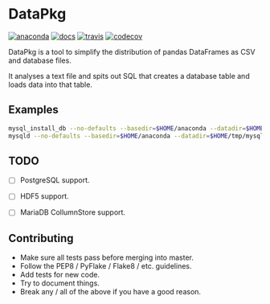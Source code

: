 # DataPkg

[![anaconda](https://anaconda.org/kimlab/datapkg/badges/version.svg)](https://anaconda.org/kimlab/datapkg)
[![docs](https://img.shields.io/badge/docs-latest-blue.svg?style=flat-square&?version=latest)](http://kimlaborg.github.io/datapkg)
[![travis](https://img.shields.io/travis/kimlaborg/datapkg.svg?style=flat-square)](https://travis-ci.org/kimlaborg/datapkg)
[![codecov](https://img.shields.io/codecov/c/github/kimlaborg/datapkg.svg?style=flat-square)](https://codecov.io/gh/kimlaborg/datapkg)

DataPkg is a tool to simplify the distribution of pandas DataFrames as CSV and database files.

It analyses a text file and spits out SQL that creates a database table and loads data into that table.


## Examples

```bash
mysql_install_db --no-defaults --basedir=$HOME/anaconda --datadir=$HOME/tmp/mysql_db
mysqld --no-defaults --basedir=$HOME/anaconda --datadir=$HOME/tmp/mysql_db
```

## TODO

- [ ] PostgreSQL support.
- [ ] HDF5 support.
- [ ] MariaDB CollumnStore support.


## Contributing

- Make sure all tests pass before merging into master.
- Follow the PEP8 / PyFlake / Flake8 / etc. guidelines.
- Add tests for new code.
- Try to document things.
- Break any / all of the above if you have a good reason.
